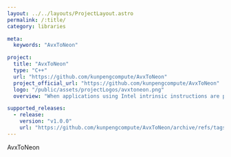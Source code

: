 ```yaml
---
layout: ../../layouts/ProjectLayout.astro
permalink: /:title/
category: libraries

meta:
  keywords: "AvxToNeon"

project:
  title: "AvxToNeon"
  type: "C++"
  url: "https://github.com/kunpengcompute/AvxToNeon"
  project_official_url: "https://github.com/kunpengcompute/AvxToNeon"
  logo: "/public/assets/projectLogos/avxtoneon.png"
  overview: "When applications using Intel intrinsic instructions are ported from the x86 architecture to the Kunpeng architecture, the instructions need to be further developed because the Arm64 instruction names and functions are different from that of x86. As a result, huge porting workloads are caused. In this project, the frequently used AVX instructions are encapsulated as independent modules to reduce repeated development workload. The AVX instructions are replaced with related NEON SIMD instructions, while the instruction names and functions remain unchanged. Users can invoke the corresponding instructions by importing related header files into the application software."

supported_releases:
  - release:
    version: "v1.0.0"
    url: "https://github.com/kunpengcompute/AvxToNeon/archive/refs/tags/v1.0.0.tar.gz"
---
```


<p>AvxToNeon</p>

